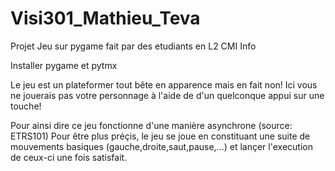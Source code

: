 # Visi301_Mathieu_Teva
Projet Jeu sur pygame fait par des etudiants en L2 CMI Info

Installer pygame et pytmx

Le jeu est un plateformer tout bête en apparence mais en fait non!
Ici vous ne jouerais pas votre personnage à l'aide de d'un quelconque appui sur une touche!

Pour ainsi dire ce jeu fonctionne d'une manière asynchrone (source: ETRS101)
Pour être plus préçis, le jeu se joue en constituant une suite de mouvements basiques (gauche,droite,saut,pause,...) et lançer l'execution de ceux-ci une fois satisfait.